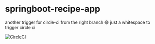 # springboot-recipe-app

another trigger for circle-ci from the right branch :smile:
just a whitespace to trigger circle ci


[![CircleCI](https://circleci.com/gh/prem-sr-git/spring5-apps/tree/master.svg?style=svg)](https://circleci.com/gh/prem-sr-git/spring5-apps/tree/master)
